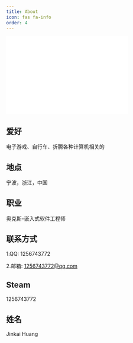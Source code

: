 ```yaml
---
title: About
icon: fas fa-info
order: 4
---
```



<iframe frameborder="no" border="0" marginwidth="0" marginheight="0" width=330 height=210 src="//music.163.com/outchain/player?type=0&id=6760131912&auto=1&height=430"></iframe>

## 爱好

电子游戏、自行车、折腾各种计算机相关的

## 地点

宁波，浙江，中国

## 职业

奥克斯-嵌入式软件工程师

## 联系方式

1.QQ: 1256743772

2.邮箱: 1256743772@qq.com

## Steam

1256743772

## 姓名

Jinkai Huang